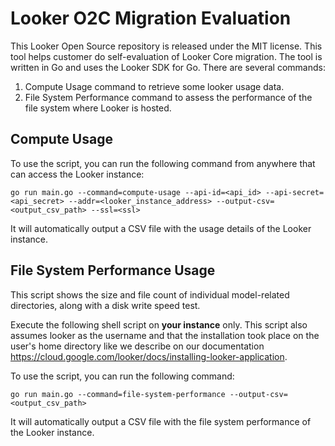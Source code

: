 # Looker O2C Migration Evaluation

This Looker Open Source repository is released under the MIT license. This tool 
helps customer do self-evaluation of Looker Core migration. 
The tool is written in Go and uses the Looker SDK for Go.
There are several commands:
1. Compute Usage command to retrieve some looker usage data.
2. File System Performance command to assess the performance of the file system where Looker is hosted.

## Compute Usage
To use the script, you can run the following command from anywhere that can access the Looker instance:

```
go run main.go --command=compute-usage --api-id=<api_id> --api-secret=<api_secret> --addr=<looker_instance_address> --output-csv=<output_csv_path> --ssl=<ssl>
```

It will automatically output a CSV file with the usage details of the Looker
instance.

## File System Performance Usage
This script shows the size and file count of individual model-related directories, along with a disk write speed test.

Execute the following shell script on **your instance** only.
This script also assumes looker as the username and that the installation took place on the
user's home directory like we describe on our documentation https://cloud.google.com/looker/docs/installing-looker-application.

To use the script, you can run the following command:

```
go run main.go --command=file-system-performance --output-csv=<output_csv_path>
```

It will automatically output a CSV file with the file system performance of the Looker
instance.

